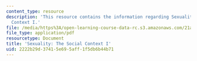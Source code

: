 ```yaml
---
content_type: resource
description: 'This resource contains the information regarding Sexuality: The Social
  Context I.'
file: /media/https%3A/open-learning-course-data-rc.s3.amazonaws.com/21a-230j-the-contemporary-american-family-spring-2004/2222b29d37415e695aff1f5db6b44b71_MIT21A_230JS04_sexuality.pdf
file_type: application/pdf
resourcetype: Document
title: 'Sexuality: The Social Context I'
uid: 2222b29d-3741-5e69-5aff-1f5db6b44b71
---
```

